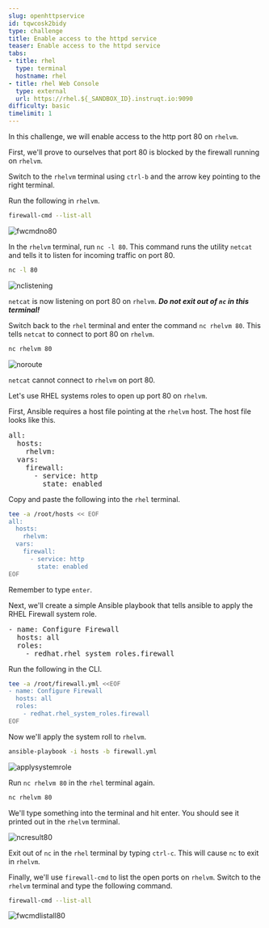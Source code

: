 ```yaml
---
slug: openhttpservice
id: tqwcosk2bidy
type: challenge
title: Enable access to the httpd service
teaser: Enable access to the httpd service
tabs:
- title: rhel
  type: terminal
  hostname: rhel
- title: rhel Web Console
  type: external
  url: https://rhel.${_SANDBOX_ID}.instruqt.io:9090
difficulty: basic
timelimit: 1
---
```

In this challenge, we will enable access to the http port 80 on `rhelvm`.

First, we'll prove to ourselves that port 80 is blocked by the firewall running on `rhelvm`.

Switch to the `rhelvm` terminal using `ctrl-b` and the arrow key pointing to the right terminal.

Run the following in `rhelvm`.

```bash
firewall-cmd --list-all
```

![fwcmdno80](../assets/fwcmdno80.png)

In the `rhelvm` terminal, run `nc -l 80`. This command runs the utility `netcat` and tells it to listen for incoming traffic on port 80.

```bash
nc -l 80
```

![nclistening](../assets/nclistening.png)

`netcat` is now listening on port 80 on `rhelvm`. __***Do not exit out of `nc` in this terminal!***__

Switch back to the `rhel` terminal and enter the command `nc rhelvm 80`. This tells `netcat` to connect to port 80 on `rhelvm`.

```bash
nc rhelvm 80
```

![noroute](../assets/ncnoroutetohost.png)

`netcat` cannot connect to `rhelvm` on port 80.

Let's use RHEL systems roles to open up port 80 on `rhelvm`.

First, Ansible requires a host file pointing at the `rhelvm` host. The host file looks like this.

<pre>
all:
  hosts:
    rhelvm:
  vars:
    firewall:
      - service: http
        state: enabled
</pre>

Copy and paste the following into the `rhel` terminal.

```bash
tee -a /root/hosts << EOF
all:
  hosts:
    rhelvm:
  vars:
    firewall:
      - service: http
        state: enabled
EOF
```

Remember to type `enter`.

Next, we'll create a simple Ansible playbook that tells ansible to apply the RHEL Firewall system role.

<pre>
- name: Configure Firewall
  hosts: all
  roles:
    - redhat.rhel_system_roles.firewall
</pre>

Run the following in the CLI.

```bash
tee -a /root/firewall.yml <<EOF
- name: Configure Firewall
  hosts: all
  roles:
    - redhat.rhel_system_roles.firewall
EOF
```

Now we'll apply the system roll to `rhelvm`.

```bash
ansible-playbook -i hosts -b firewall.yml
```

![applysystemrole](../assets/applysystemrole.png)

Run `nc rhelvm 80` in the `rhel` terminal again.

```bash
nc rhelvm 80
```

We'll type something into the terminal and hit enter. You should see it printed out in the `rhelvm` terminal.

![ncresult80](../assets/ncport80.png)

Exit out of `nc` in the `rhel` terminal by typing `ctrl-c`. This will cause `nc` to exit in `rhelvm`.

Finally, we'll use `firewall-cmd` to list the open ports on `rhelvm`. Switch to the `rhelvm` terminal and type the following command.

```bash
firewall-cmd --list-all
```

![fwcmdlistall80](../assets/fwcmdlistall80.png)

